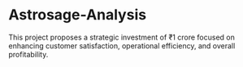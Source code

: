 # Astrosage-Analysis
This project proposes a strategic investment of ₹1 crore focused on enhancing customer satisfaction, operational efficiency, and overall profitability. 

